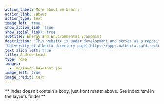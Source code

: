 ```yaml
---
action_label: More about me &rarr;
action_link: /about
action_type: text
image_left: true
show_action_link: true
show_social_links: true
subtitle: Energy and Environmental Economist
description: 'This website is under development and serves as a repository for teaching resources, opinion writing, and code projects. You can also check out my 
[University of Alberta directory page](https://apps.ualberta.ca/directory/person/aleach), my [Frog Blog](http://andrewleach.ca/conflict-of-interest-disclosure/), my [academic CV (PDF)](https://drive.google.com/file/d/0B4MfHt9adA0YUkxHcllMelVDS1k/view), and my [conflict of interest disclosure](http://andrewleach.ca/conflict-of-interest-disclosure/).'
text_align_left: true
title: Andrew Leach
type: home
images:
  - img/leach_headshot.jpg
image_left: true
image_credit: test
---
```


** index doesn't contain a body, just front matter above.
See index.html in the layouts folder **
